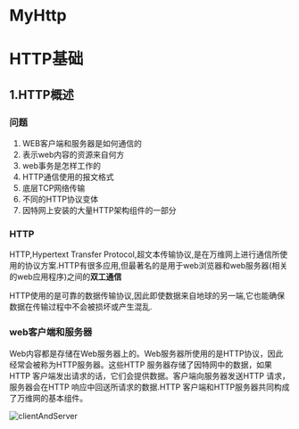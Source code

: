 # MyHttp

# HTTP基础

## 1.HTTP概述

### 问题
1. WEB客户端和服务器是如何通信的
2. 表示web内容的资源来自何方
3. web事务是怎样工作的
4. HTTP通信使用的报文格式
5. 底层TCP网络传输
6. 不同的HTTP协议变体
7. 因特网上安装的大量HTTP架构组件的一部分

### HTTP
HTTP,Hypertext Transfer Protocol,超文本传输协议,是在万维网上进行通信所使用的协议方案.HTTP有很多应用,但最著名的是用于web浏览器和web服务器(相关的web应用程序)之间的**双工通信**

HTTP使用的是可靠的数据传输协议,因此即使数据来自地球的另一端,它也能确保数据在传输过程中不会被损坏或产生混乱.

### web客户端和服务器
Web内容都是存储在Web服务器上的。Web服务器所使用的是HTTP协议，因此经常会被称为HTTP服务器。这些HTTP 服务器存储了因特网中的数据，如果HTTP 客户端发出请求的话，它们会提供数据。客户端向服务器发送HTTP 请求，服务器会在HTTP 响应中回送所请求的数据.HTTP 客户端和HTTP服务器共同构成了万维网的基本组件。

![clientAndServer](https://s1.ax1x.com/2020/09/08/wQqBY4.png)




